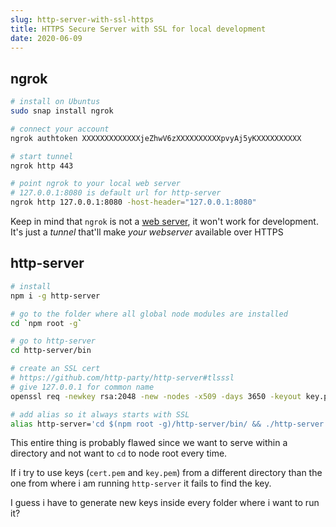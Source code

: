 ```yaml
---
slug: http-server-with-ssl-https
title: HTTPS Secure Server with SSL for local development
date: 2020-06-09
---
```


## ngrok

```bash
# install on Ubuntus
sudo snap install ngrok

# connect your account
ngrok authtoken XXXXXXXXXXXXXjeZhwV6zXXXXXXXXXXpvyAj5yKXXXXXXXXXX

# start tunnel
ngrok http 443

# point ngrok to your local web server
# 127.0.0.1:8080 is default url for http-server
ngrok http 127.0.0.1:8080 -host-header="127.0.0.1:8080"
```

Keep in mind that `ngrok` is not a [web server](https://stackoverflow.com/a/41177042), it won't work for development. It's just a _tunnel_ that'll make _your webserver_ available over HTTPS

## http-server

```bash
# install
npm i -g http-server

# go to the folder where all global node modules are installed
cd `npm root -g`

# go to http-server
cd http-server/bin

# create an SSL cert
# https://github.com/http-party/http-server#tlsssl
# give 127.0.0.1 for common name
openssl req -newkey rsa:2048 -new -nodes -x509 -days 3650 -keyout key.pem -out cert.pem

# add alias so it always starts with SSL
alias http-server='cd $(npm root -g)/http-server/bin/ && ./http-server -S -C cert.pem'
```

This entire thing is probably flawed since we want to serve within a directory and not want to `cd` to node root every time.

If i try to use keys (`cert.pem` and `key.pem`) from a different directory than the one from where i am running `http-server` it fails to find the key.

I guess i have to generate new keys inside every folder where i want to run it?

